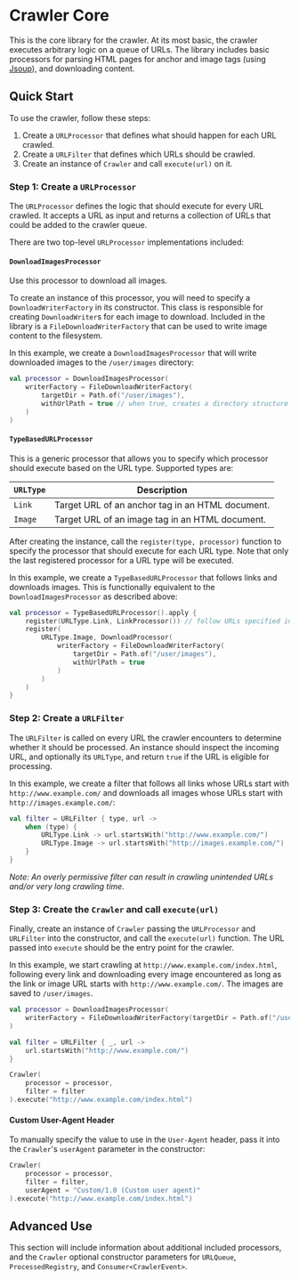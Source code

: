 # Crawler Core

This is the core library for the crawler.  At its most basic, the crawler executes arbitrary logic on a queue of URLs.
The library includes basic processors for parsing HTML pages for anchor and image tags (using
[Jsoup](https://jsoup.org/)), and downloading content.

## Quick Start

To use the crawler, follow these steps:

1. Create a `URLProcessor` that defines what should happen for each URL crawled.
2. Create a `URLFilter` that defines which URLs should be crawled.
3. Create an instance of `Crawler` and call `execute(url)` on it.

### Step 1: Create a `URLProcessor`

The `URLProcessor` defines the logic that should execute for every URL crawled. It accepts a URL as input and returns
a collection of URLs that could be added to the crawler queue.

There are two top-level `URLProcessor` implementations included:

#### `DownloadImagesProcessor`

Use this processor to download all images.

To create an instance of this processor, you will need to specify a `DownloadWriterFactory` in its constructor. This
class is responsible for creating `DownloadWriter`s for each image to download. Included in the library is a
`FileDownloadWriterFactory` that can be used to write image content to the filesystem.

In this example, we create a `DownloadImagesProcessor` that will write downloaded images to the `/user/images`
directory:

```kotlin
val processor = DownloadImagesProcessor(
    writerFactory = FileDownloadWriterFactory(
        targetDir = Path.of("/user/images"),
        withUrlPath = true // when true, creates a directory structure that matches the URL path
    )
)
```

#### `TypeBasedURLProcessor`

This is a generic processor that allows you to specify which processor should execute based on the URL type. Supported
types are:

| `URLType` | Description                                      |
|-----------|--------------------------------------------------|
| `Link`    | Target URL of an anchor tag in an HTML document. |
| `Image`   | Target URL of an image tag in an HTML document.  |

After creating the instance, call the `register(type, processor)` function to specify the processor that should execute
for each URL type. Note that only the last registered processor for a URL type will be executed.

In this example, we create a `TypeBasedURLProcessor` that follows links and downloads images. This is functionally
equivalent to the `DownloadImagesProcessor` as described above:

```kotlin
val processor = TypeBasedURLProcessor().apply {
    register(URLType.Link, LinkProcessor()) // follow URLs specified in anchor and image tags
    register(
        URLType.Image, DownloadProcessor(
            writerFactory = FileDownloadWriterFactory(
                targetDir = Path.of("/user/images"),
                withUrlPath = true
            )
        )
    )
}
```

### Step 2: Create a `URLFilter`

The `URLFilter` is called on every URL the crawler encounters to determine whether it should be processed. An
instance should inspect the incoming URL, and optionally its `URLType`, and return `true` if the URL is eligible for
processing.

In this example, we create a filter that follows all links whose URLs start with `http://www.example.com/` and downloads
all images whose URLs start with `http://images.example.com/`:

```kotlin
val filter = URLFilter { type, url ->
    when (type) {
        URLType.Link -> url.startsWith("http://www.example.com/")
        URLType.Image -> url.startsWith("http://images.example.com/")
    }
}
```

*Note: An overly permissive filter can result in crawling unintended URLs and/or very long crawling time.*

### Step 3: Create the `Crawler` and call `execute(url)`

Finally, create an instance of `Crawler` passing the `URLProcessor` and `URLFilter` into the constructor, and
call the `execute(url)` function. The URL passed into `execute` should be the entry point for the crawler.

In this example, we start crawling at `http://www.example.com/index.html`, following every link and downloading
every image encountered as long as the link or image URL starts with `http://www.example.com/`. The images are saved
to `/user/images`.

```kotlin
val processor = DownloadImagesProcessor(
    writerFactory = FileDownloadWriterFactory(targetDir = Path.of("/user/images"))
)

val filter = URLFilter { _, url ->
    url.startsWith("http://www.example.com/")
}

Crawler(
    processor = processor,
    filter = filter
).execute("http://www.example.com/index.html")
```

#### Custom User-Agent Header

To manually specify the value to use in the `User-Agent` header, pass it into the `Crawler`'s `userAgent` parameter in
the constructor:

```kotlin
Crawler(
    processor = processor,
    filter = filter,
    userAgent = "Custom/1.0 (Custom user agent)"
).execute("http://www.example.com/index.html")
```

## Advanced Use

This section will include information about additional included processors, and the `Crawler` optional constructor
parameters for `URLQueue`, `ProcessedRegistry`, and `Consumer<CrawlerEvent>`.
